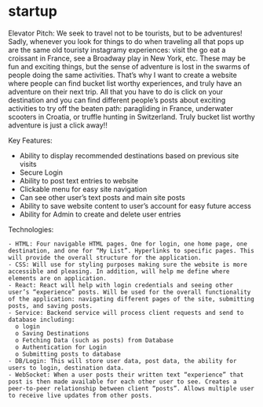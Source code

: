 # startup
Elevator Pitch: We seek to travel not to be tourists, but to be adventures! Sadly, whenever you look for things to do when traveling all that pops up are the same old touristy instagramy experiences: visit the go eat a croissant in France, see a Broadway play in New York, etc. These may be fun and exciting things, but the sense of adventure is lost in the swarms of people doing the same activities. That’s why I want to create a website where people can find bucket list worthy experiences, and truly have an adventure on their next trip. All that you have to do is click on your destination and you can find different people’s posts about exciting activities to try off the beaten path: paragliding in France, underwater scooters in Croatia, or truffle hunting in Switzerland. Truly bucket list worthy adventure is just a click away!!

Key Features:
  -	Ability to display recommended destinations based on previous site visits
  -	Secure Login
  -	Ability to post text entries to website
  -	Clickable menu for easy site navigation
  -	Can see other user’s text posts and main site posts
  -	Ability to save website content to user’s account for easy future access
  -	Ability for Admin to create and delete user entries
    
Technologies:
    
    - HTML: Four navigable HTML pages. One for login, one home page, one destination, and one for “My List”. Hyperlinks to specific pages. This will provide the overall structure for the application.
    - CSS: Will use for styling purposes making sure the website is more accessible and pleasing. In addition, will help me define where elements are on application.
    - React: React will help with login credentials and seeing other user’s “experience” posts. Will be used for the overall functionality of the application: navigating different pages of the site, submitting posts, and saving posts.
    - Service: Backend service will process client requests and send to database including:
      o login
      o Saving Destinations
      o Fetching Data (such as posts) from Database
      o Authentication for Login
      o Submitting posts to database
    - DB/Login: This will store user data, post data, the ability for users to login, destination data.
    - WebSocket: When a user posts their written text “experience” that post is then made available for each other user to see. Creates a peer-to-peer relationship between client “posts”. Allows multiple user to receive live updates from other posts.
